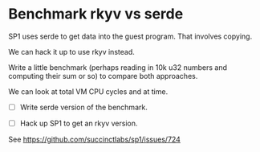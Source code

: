 # Benchmark rkyv vs serde

SP1 uses serde to get data into the guest program.  That involves copying.

We can hack it up to use rkyv instead.

Write a little benchmark (perhaps reading in 10k u32 numbers and computing their sum or so) to compare both approaches.

We can look at total VM CPU cycles and at time.

- [ ] Write serde version of the benchmark.
- [ ] Hack up SP1 to get an rkyv version.


See https://github.com/succinctlabs/sp1/issues/724
